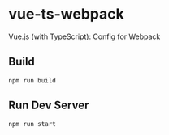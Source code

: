 # vue-ts-webpack
Vue.js (with TypeScript): Config for Webpack

## Build
```
npm run build
```

## Run Dev Server
```
npm run start
```
